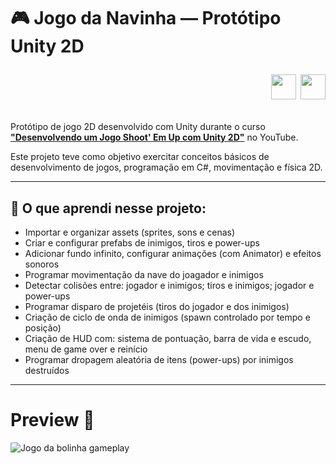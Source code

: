 # 🎮 Jogo da Navinha — Protótipo Unity 2D <p align="right"> <img src="https://cdn.jsdelivr.net/gh/devicons/devicon/icons/unity/unity-original.svg" width="40"/> <img src="https://cdn.jsdelivr.net/gh/devicons/devicon/icons/csharp/csharp-original.svg" width="40"/> </p>

Protótipo de jogo 2D desenvolvido com Unity durante o curso [**"Desenvolvendo um Jogo Shoot' Em Up com Unity 2D"**](https://www.youtube.com/watch?v=qEZ5myB3GwI&list=PLzjwaizNOg6Ty_4dLPzF2ty6s9R6vb8RJ&index=33) no YouTube.

Este projeto teve como objetivo exercitar conceitos básicos de desenvolvimento de jogos, programação em C#, movimentação e física 2D.

---

## 📑 O que aprendi nesse projeto:

-  Importar e organizar assets (sprites, sons e cenas)
-  Criar e configurar prefabs de inimigos, tiros e power-ups
-  Adicionar fundo infinito, configurar animações (com Animator) e efeitos sonoros
-  Programar movimentação da nave do joagador e inimigos
-  Detectar colisões entre: jogador e inimigos; tiros e inimigos; jogador e power-ups
-  Programar disparo de projetéis (tiros do jogador e dos inimigos)
-  Criação de ciclo de onda de inimigos (spawn controlado por tempo e posição) 
-  Criação de HUD com: sistema de pontuação, barra de vida e escudo, menu de game over e reinício
-  Programar dropagem aleatória de itens (power-ups) por inimigos destruídos

---


# Preview 🎥

![Jogo da bolinha gameplay](preview_navinha.gif)

